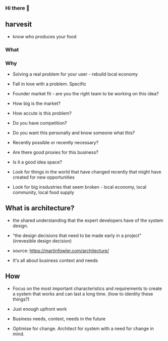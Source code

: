 ### Hi there 👋

<!--
**harvesit/harvesit** is a ✨ _special_ ✨ repository because its `README.md` (this file) appears on your GitHub profile.

Here are some ideas to get you started:

- 🔭 I’m currently working on ...
- 🌱 I’m currently learning ...
- 👯 I’m looking to collaborate on ...
- 🤔 I’m looking for help with ...
- 💬 Ask me about ...
- 📫 How to reach me: ...
- 😄 Pronouns: ...
- ⚡ Fun fact: ...
-->

## harvesit
- know who produces your food

### What

### Why

- Solving a real problem for your user - rebuild local economy
- Fall in love with a problem. Specific

- Founder market fit - are you the right team to be working on this idea?
- How big is the market?
- How accute is this problem?
- Do you have competition?
- Do you want this personally and know someone what this?
- Recently possible or recently necessary?
- Are there good proxies for this business?
- Is it a good idea space?
- Look for things in the world that have changed recently that might have created for new opportunities
- Look for big insdustries that seem broken - local economy, local community, local food supply

## What is architecture?

- the shared understanding that the expert developers have of the system design.
- “the design decisions that need to be made early in a project” (irrevesible design decision)
- source: https://martinfowler.com/architecture/

- It's all about business context and needs

## How
- Focus on the most important characteristics and requirements to create a system that works and can last a long time. (how to identity these things?)

- Just enough upfront work

- Business needs, context, needs in the future

- Optimise for change. Architect for system with a need for change in mind.
